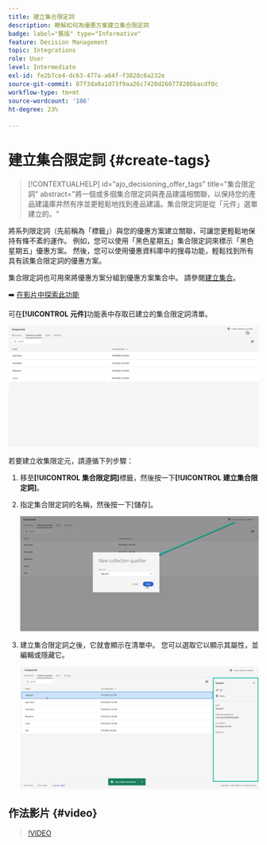 ```yaml
---
title: 建立集合限定詞
description: 瞭解如何為優惠方案建立集合限定詞
badge: label="舊版" type="Informative"
feature: Decision Management
topic: Integrations
role: User
level: Intermediate
exl-id: fe2b7ce4-dc63-477a-a64f-f3828c6a232e
source-git-commit: 87f3da0a1d73f9aa26c7420d260778286bacdf0c
workflow-type: tm+mt
source-wordcount: '186'
ht-degree: 23%

---
```


# 建立集合限定詞 {#create-tags}

>[!CONTEXTUALHELP]
>id="ajo_decisioning_offer_tags"
>title="集合限定詞"
>abstract="將一個或多個集合限定詞與產品建議相關聯，以保持您的產品建議庫井然有序並更輕鬆地找到產品建議。集合限定詞是從「元件」選單建立的。"

將系列限定詞（先前稱為「標籤」）與您的優惠方案建立關聯，可讓您更輕鬆地保持有條不紊的運作。 例如，您可以使用「黑色星期五」集合限定詞來標示「黑色星期五」優惠方案。 然後，您可以使用優惠資料庫中的搜尋功能，輕鬆找到所有具有該集合限定詞的優惠方案。

集合限定詞也可用來將優惠方案分組到優惠方案集合中。 請參閱[建立集合](../offer-library/creating-collections.md)。

➡️ [在影片中探索此功能](#video)

可在&#x200B;**[!UICONTROL 元件]**&#x200B;功能表中存取已建立的集合限定詞清單。

![](../assets/tags_list.png)

若要建立收集限定元，請遵循下列步驟：

1. 移至&#x200B;**[!UICONTROL 集合限定詞]**&#x200B;標籤，然後按一下&#x200B;**[!UICONTROL 建立集合限定詞]**。

1. 指定集合限定詞的名稱，然後按一下[儲存]。**&#x200B;**

   ![](../assets/tags_create.png)

1. 建立集合限定詞之後，它就會顯示在清單中。 您可以選取它以顯示其屬性，並編輯或隱藏它。

   ![](../assets/tags_created.png)

## 作法影片 {#video}

>[!VIDEO](https://video.tv.adobe.com/v/329374?quality=12)
